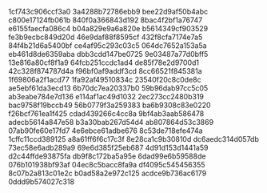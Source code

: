 1cf743c906ccf3a0
3a4288b72786ebb9
bee22d9af50b4abc
c800e17124fb061b
840f0a366843d192
8bac4f2bf1a76747
e6155faecfa086c4
b04a829e9a6a820e
b5614349cf903529
fe3b9ecbc849d20d
46e9daf88f8595cf
432f8cfa7174e7a5
84f4b21d6a5400bf
ce4af95c293c03c5
064dc7652a153a5a
eb461d8de6359aba
dbb3cdd147be0725
9e03487a77d0bff5
13e816a80cf8f1a9
64fcb251ccdc1ad4
de85f78e2d9700d1
42c328f874787d4a
f96bf0af9addf3cd
8cc66521f845381a
1f69806a2f1acd77
1fa92af49510834c
23540f20c8c0de8c
ae5ebf61da3ecd13
6b70dc7ea20337b0
59b96dab97cc5c05
ab3eabe784e7d136
e114af1ac49d1032
2ec273cc2480b319
bac9758f19bccb49
56b0779f3a259383
ba6b9308c83e0220
f26bcf761ea1f425
cdad439266c4cc8a
9bf4ab3aab586478
adecb5614a847e58
b3a30bab267d54d4
ab807864d53c3869
07ab90fe60e17fd7
4e6ebce61adbe676
8c53de718efe474a
1cffc11ccd389125
a8a61ff6f6c17c3f
8e28ca1c9b30810d
dc6aedc314d057db
73ec58e6adb289a9
69e6d385f25eb687
4d91d153d1441a59
d2c44ffde93875fa
db9f8c172ba5a95e
6dad99e6b59588de
076b101938bf93af
04ec8c5bacc8fa9a
df4095c545456355
8c07b2a813c01e2c
b0ad58a2e972c125
acdce9b736ac6179
0ddd9b574027c318
